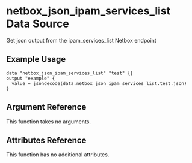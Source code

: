 # netbox\_json\_ipam\_services\_list Data Source

Get json output from the ipam_services_list Netbox endpoint

## Example Usage

```hcl
data "netbox_json_ipam_services_list" "test" {}
output "example" {
  value = jsondecode(data.netbox_json_ipam_services_list.test.json)
}
```

## Argument Reference

This function takes no arguments.

## Attributes Reference

This function has no additional attributes.

